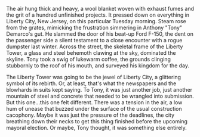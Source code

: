 The air hung thick and heavy, a wool blanket woven with exhaust fumes and the grit of a hundred unfinished projects. It pressed down on everything in Liberty City, New Jersey, on this particular Tuesday morning. Steam rose from the grates, mimicking the frustration simmering in Anthony "Tony" Demarco's gut. He slammed the door of his beat-up Ford F-150, the dent on the passenger side a silent testament to a close encounter with a rogue dumpster last winter. Across the street, the skeletal frame of the Liberty Tower, a glass and steel behemoth clawing at the sky, dominated the skyline. Tony took a swig of lukewarm coffee, the grounds clinging stubbornly to the roof of his mouth, and surveyed his kingdom for the day.

The Liberty Tower was going to be the jewel of Liberty City, a glittering symbol of its rebirth. Or, at least, that's what the newspapers and the blowhards in suits kept saying. To Tony, it was just another job, just another mountain of steel and concrete that needed to be wrangled into submission. But this one…this one felt different. There was a tension in the air, a low hum of unease that buzzed under the surface of the usual construction cacophony. Maybe it was just the pressure of the deadlines, the city breathing down their necks to get this thing finished before the upcoming mayoral election. Or maybe, Tony thought, it was something else entirely.
